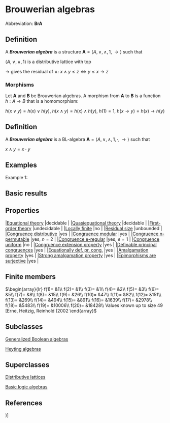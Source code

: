 # Brouwerian algebras

Abbreviation: **BrA**

## Definition
A ***Brouwerian algebra*** is a structure $\mathbf{A}=\langle A, \vee, \wedge, 1, \rightarrow\rangle$ such that


$\langle A, \vee, \wedge, 1\rangle$ is a distributive lattice
with top


$\rightarrow$ gives the residual of $\wedge$:  $x\wedge y\leq z\Longleftrightarrow y\leq x\rightarrow z$

### Morphisms
Let $\mathbf{A}$ and $\mathbf{B}$ be Brouwerian algebras. A morphism from $\mathbf{A}$ to $\mathbf{B}$ is a function $h:A\rightarrow B$ that is a
homomorphism: 

$h(x\vee y)=h(x)\vee h(y)$, $h(x\wedge y)=h(x)\wedge h(y)$, $h(1)=1$, $h(x\rightarrow y)=h(x)\rightarrow h(y)$

## Definition
A ***Brouwerian algebra*** is a BL-algebra $\mathbf{A}=\langle A, \vee, \wedge, 1, \cdot, \rightarrow\rangle$ such that

$x\wedge y=x\cdot y$

## Examples
Example 1: 

## Basic results


## Properties
|[Equational theory](equational_theory.md)  |decidable |
|[Quasiequational theory](quasiequational_theory.md)  |decidable |
|[First-order theory](first-order_theory.md)  |undecidable |
|[Locally finite](locally_finite.md)  |no |
|[Residual size](residual_size.md)  |unbounded |
|[Congruence distributive](congruence_distributive.md)  |yes |
|[Congruence modular](congruence_modular.md)  |yes |
|[Congruence n-permutable](congruence_n-permutable.md)  |yes, $n=2$ |
|[Congruence e-regular](congruence_e-regular.md)  |yes, $e=1$ |
|[Congruence uniform](congruence_uniform.md)  |no |
|[Congruence extension property](congruence_extension_property.md)  |yes |
|[Definable principal congruences](definable_principal_congruences.md)  |yes |
|[Equationally def. pr. cong.](equationally_def._pr._cong..md)  |yes |
|[Amalgamation property](amalgamation_property.md)  |yes |
|[Strong amalgamation property](strong_amalgamation_property.md)  |yes |
|[Epimorphisms are surjective](epimorphisms_are_surjective.md)  |yes |
## Finite members

$\begin{array}{lr}
f(1)= &1\\
f(2)= &1\\
f(3)= &1\\
f(4)= &2\\
f(5)= &3\\
f(6)= &5\\
f(7)= &8\\
f(8)= &15\\
f(9)= &26\\
f(10)= &47\\
f(11)= &82\\
f(12)= &151\\
f(13)= &269\\
f(14)= &494\\
f(15)= &891\\
f(16)= &1639\\
f(17)= &2978\\
f(18)= &5483\\
f(19)= &10006\\
f(20)= &18428\\
Values known up to size 49 [Erne, Heitzig, Reinhold (2002
\end{array}$


## Subclasses
[Generalized Boolean algebras](generalized_boolean_algebras.md) 

[Heyting algebras](heyting_algebras.md) 


## Superclasses
[Distributive lattices](distributive_lattices.md) 

[Basic logic algebras](basic_logic_algebras.md) 


## References


)]